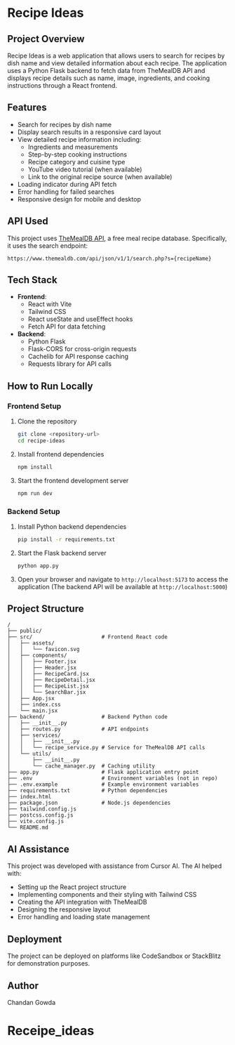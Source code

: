 
# Recipe Ideas

## Project Overview
Recipe Ideas is a web application that allows users to search for recipes by dish name and view detailed information about each recipe. The application uses a Python Flask backend to fetch data from TheMealDB API and displays recipe details such as name, image, ingredients, and cooking instructions through a React frontend.

## Features
- Search for recipes by dish name
- Display search results in a responsive card layout
- View detailed recipe information including:
  - Ingredients and measurements
  - Step-by-step cooking instructions
  - Recipe category and cuisine type
  - YouTube video tutorial (when available)
  - Link to the original recipe source (when available)
- Loading indicator during API fetch
- Error handling for failed searches
- Responsive design for mobile and desktop

## API Used
This project uses [TheMealDB API](https://www.themealdb.com/api.php), a free meal recipe database. Specifically, it uses the search endpoint:
```
https://www.themealdb.com/api/json/v1/1/search.php?s={recipeName}
```

## Tech Stack
- **Frontend**:
  - React with Vite
  - Tailwind CSS
  - React useState and useEffect hooks
  - Fetch API for data fetching
- **Backend**:
  - Python Flask
  - Flask-CORS for cross-origin requests
  - Cachelib for API response caching
  - Requests library for API calls

## How to Run Locally

### Frontend Setup
1. Clone the repository
   ```bash
   git clone <repository-url>
   cd recipe-ideas
   ```

2. Install frontend dependencies
   ```bash
   npm install
   ```

3. Start the frontend development server
   ```bash
   npm run dev
   ```

### Backend Setup
1. Install Python backend dependencies
   ```bash
   pip install -r requirements.txt
   ```

2. Start the Flask backend server
   ```bash
   python app.py
   ```

3. Open your browser and navigate to `http://localhost:5173` to access the application
   (The backend API will be available at `http://localhost:5000`)

## Project Structure
```
/
├── public/
├── src/                      # Frontend React code
│   ├── assets/
│   │   └── favicon.svg
│   ├── components/
│   │   ├── Footer.jsx
│   │   ├── Header.jsx
│   │   ├── RecipeCard.jsx
│   │   ├── RecipeDetail.jsx
│   │   ├── RecipeList.jsx
│   │   └── SearchBar.jsx
│   ├── App.jsx
│   ├── index.css
│   └── main.jsx
├── backend/                  # Backend Python code
│   ├── __init__.py
│   ├── routes.py             # API endpoints
│   ├── services/
│   │   ├── __init__.py
│   │   └── recipe_service.py # Service for TheMealDB API calls
│   └── utils/
│       ├── __init__.py
│       └── cache_manager.py  # Caching utility
├── app.py                    # Flask application entry point
├── .env                      # Environment variables (not in repo)
├── .env.example              # Example environment variables
├── requirements.txt          # Python dependencies
├── index.html
├── package.json              # Node.js dependencies
├── tailwind.config.js
├── postcss.config.js
├── vite.config.js
└── README.md
```

## AI Assistance
This project was developed with assistance from Cursor AI. The AI helped with:
- Setting up the React project structure
- Implementing components and their styling with Tailwind CSS
- Creating the API integration with TheMealDB
- Designing the responsive layout
- Error handling and loading state management

## Deployment
The project can be deployed on platforms like CodeSandbox or StackBlitz for demonstration purposes.

## Author
Chandan Gowda
# Receipe_ideas

